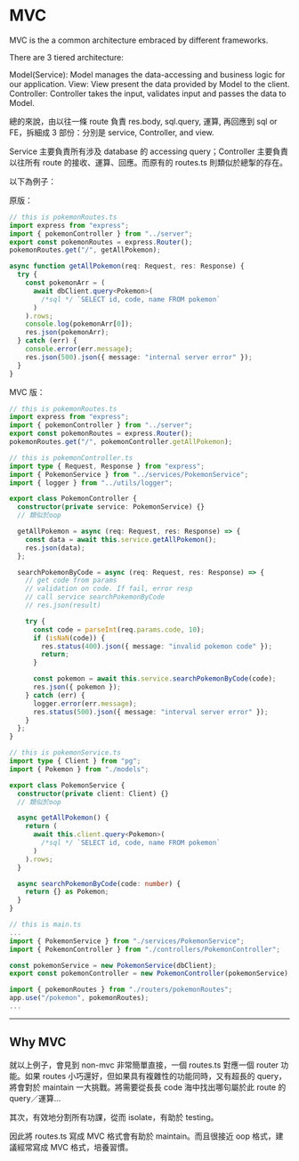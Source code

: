 # MVC

MVC is the a common architecture embraced by different frameworks.

There are 3 tiered architecture:

Model(Service): Model manages the data-accessing and business logic for our application.
View: View present the data provided by Model to the client.
Controller: Controller takes the input, validates input and passes the data to Model.

總的來說，由以往一條 route 負責 res.body, sql.query, 運算, 再回應到 sql or FE，拆細成 3 部份：分別是 service, Controller, and view.

Service 主要負責所有涉及 database 的 accessing query；Controller 主要負責以往所有 route 的接收、運算、回應。而原有的 routes.ts 則類似於總掣的存在。

以下為例子：

原版：

```ts
// this is pokemonRoutes.ts
import express from "express";
import { pokemonController } from "../server";
export const pokemonRoutes = express.Router();
pokemonRoutes.get("/", getAllPokemon);

async function getAllPokemon(req: Request, res: Response) {
  try {
    const pokemonArr = (
      await dbClient.query<Pokemon>(
        /*sql */ `SELECT id, code, name FROM pokemon`
      )
    ).rows;
    console.log(pokemonArr[0]);
    res.json(pokemonArr);
  } catch (err) {
    console.error(err.message);
    res.json(500).json({ message: "internal server error" });
  }
}
```

MVC 版：

```ts
// this is pokemonRoutes.ts
import express from "express";
import { pokemonController } from "../server";
export const pokemonRoutes = express.Router();
pokemonRoutes.get("/", pokemonController.getAllPokemon);
```

```ts
// this is pokemonController.ts
import type { Request, Response } from "express";
import { PokemonService } from "../services/PokemonService";
import { logger } from "../utils/logger";

export class PokemonController {
  constructor(private service: PokemonService) {}
  // 類似於oop

  getAllPokemon = async (req: Request, res: Response) => {
    const data = await this.service.getAllPokemon();
    res.json(data);
  };

  searchPokemonByCode = async (req: Request, res: Response) => {
    // get code from params
    // validation on code. If fail, error resp
    // call service searchPokemonByCode
    // res.json(result)

    try {
      const code = parseInt(req.params.code, 10);
      if (isNaN(code)) {
        res.status(400).json({ message: "invalid pokemon code" });
        return;
      }

      const pokemon = await this.service.searchPokemonByCode(code);
      res.json({ pokemon });
    } catch (err) {
      logger.error(err.message);
      res.status(500).json({ message: "interval server error" });
    }
  };
}
```

```ts
// this is pokemonService.ts
import type { Client } from "pg";
import { Pokemon } from "./models";

export class PokemonService {
  constructor(private client: Client) {}
  // 類似於oop

  async getAllPokemon() {
    return (
      await this.client.query<Pokemon>(
        /*sql */ `SELECT id, code, name FROM pokemon`
      )
    ).rows;
  }

  async searchPokemonByCode(code: number) {
    return {} as Pokemon;
  }
}
```

```ts
// this is main.ts
...
import { PokemonService } from "./services/PokemonService";
import { PokemonController } from "./controllers/PokemonController";

const pokemonService = new PokemonService(dbClient);
export const pokemonController = new PokemonController(pokemonService);

import { pokemonRoutes } from "./routers/pokemonRoutes";
app.use("/pokemon", pokemonRoutes);
...
```

---

## Why MVC

就以上例子，會見到 non-mvc 非常簡單直接，一個 routes.ts 對應一個 router 功能。如果 routes 小巧還好，但如果具有複雜性的功能同時，又有超長的 query，將會對於 maintain 一大挑戰。將需要從長長 code 海中找出哪句屬於此 route 的 query／運算…

其次，有效地分割所有功課，從而 isolate，有助於 testing。

因此將 routes.ts 寫成 MVC 格式會有助於 maintain。而且很接近 oop 格式，建議經常寫成 MVC 格式，培養習慣。
